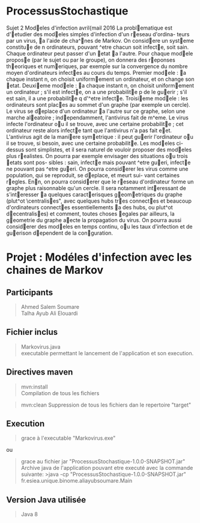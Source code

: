# ProcessusStochastique
Sujet 2
Modeles d'infection
avril{mail 2016
La problematique est d'etudier des modeles simples d'infection d'un reseau d'ordina-
teurs par un virus, a l'aide de cha^nes de Markov.
On considere un systeme constitue de n ordinateurs, pouvant ^etre chacun soit infecte,
soit sain. Chaque ordinateur peut passer d'un etat a l'autre.
Pour chaque modele propose (par le sujet ou par le groupe), on donnera des reponses
theoriques et numeriques, par exemple sur la convergence du nombre moyen d'ordinateurs
infectes au cours du temps.
Premier modele : a chaque instant n, on choisit uniformement un ordinateur, et on
change son etat.
Deuxieme modele : a chaque instant n, on choisit uniformement un ordinateur ; s'il
est infecte, on a une probabilite p de le guerir ; s'il est sain, il a une probabilite q d'^etre
infecte.
Troisieme modele : les ordinateurs sont places au sommet d'un graphe (par exemple
un cercle). Le virus se deplace d'un ordinateur a l'autre sur ce graphe, selon une marche
aleatoire ; independamment, l'antivirus fait de m^eme. Le virus infecte l'ordinateur ou il se
trouve, avec une certaine probabilite ; cet ordinateur reste alors infecte tant que l'antivirus
n'a pas fait eet. L'antivirus agit de la maniere symetrique : il peut guerir l'ordinateur ou
il se trouve, si besoin, avec une certaine probabilite.
Les modeles ci-dessus sont simplistes, et il sera naturel de vouloir proposer des modeles
plus realistes. On pourra par exemple envisager des situations ou trois etats sont pos-
sibles : sain, infecte mais pouvant ^etre gueri, infecte ne pouvant pas ^etre gueri. On pourra
considerer les virus comme une population, qui se reproduit, se deplace, et meurt sui-
vant certaines regles. Enn, on pourra considerer que le reseau d'ordinateur forme un
graphe plus raisonnable qu'un cercle. Il sera notamment interessant de s'interesser a
quelques caracterisques geometriques du graphe (plut^ot \centralises", avec quelques hubs
tres connectes et beaucoup d'ordinateurs connectes essentiellements a des hubs, ou plut^ot
decentralises) et comment, toutes choses egales par ailleurs, la geometrie du graphe aecte
la propagation du virus.
On pourra aussi considerer des modeles en temps continu, ou les taux d'infection et de
guerison dependent de la conguration.



Projet : Modéles d'infection avec les chaines de Markov
=========================

Participants
------------

> Ahmed Salem Soumare   
> Talha Ayub
> Ali Elouardi   

Fichier inclus
--------------

> Markovirus.java    
>    executable permettant le lancement de l'application et son execution.    


Directives maven
----------------------

> mvn:install  
    Compilation de tous les fichiers   

> mvn:clean
    Suppression de tous les fichiers dan le repertoire "target"        
    
Execution
---------

> grace à l'executable "Markovirus.exe"      

ou

> grace au fichier jar "ProcessusStochastique-1.0.0-SNAPSHOT.jar"    
>    Archive java de l'application pouvant etre executé avec la commande suivante:
         >java -cp "ProcessusStochastique-1.0.0-SNAPSHOT.jar"  fr.esiea.unique.binome.aliayubsoumare.Main        

Version Java utilisée
---------------------

> Java 8    
